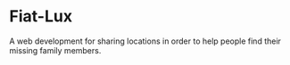 # Fiat-Lux
A web development for sharing locations in order to help people find their missing family members.
